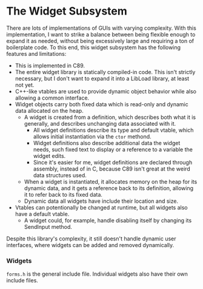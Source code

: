 # The Widget Subsystem

There are lots of implementations of GUIs with varying complexity.
With this implementation, I want to strike a balance between being flexible enough to expand it as needed, without being excessively large and requiring a ton of boilerplate code.
To this end, this widget subsystem has the following features and limitations:

- This is implemented in C89.
- The entire widget library is statically compiled-in code.  This isn't strictly necessary, but I don't want to expand it into a LibLoad library, at least not yet.
- C++-like vtables are used to provide dynamic object behavior while also allowing a common interface.
- Widget objects carry both fixed data which is read-only and dynamic data allocated on the heap.
  - A widget is created from a definition, which describes both what it is generally, and describes unchanging data associated with it.
    - All widget definitions describe its type and default vtable, which allows initial instantiation via the `ctor` methond.
    - Widget definitions also describe additional data the widget needs, such fixed text to display or a reference to a variable the widget edits.
    - Since it's easier for me, widget definitions are declared through assembly, instead of in C, because C89 isn't great at the weird data structures used.
  - When a widget is instantiated, it allocates memory on the heap for its dynamic data, and it gets a reference back to its definition, allowing it to refer back to its fixed data.
  - Dynamic data all widgets have include their location and size.
- Vtables can potentionally be changed at runtime, but all widgets also have a default vtable.
  - A widget could, for example, handle disabling itself by changing its SendInput method.

Despite this library's complexity, it still doesn't handle dynamic user interfaces, where widgets can be added and removed dynamically.

### Widgets

`forms.h` is the general include file.
Individual widgets also have their own include files.
